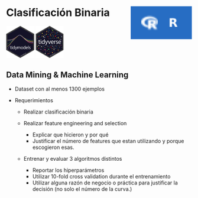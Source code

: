 
<!-- github doc -->
<!-- https://bit.ly/3IBkDvG -->

# Clasificación Binaria <img src='figures/r.svg' align="right" height="89" />

<img src="figures/tidymodels.svg" style="width:15.0%" />
<img src="figures/tidyverse.svg" style="width:15.0%" />

## Data Mining & Machine Learning

-   Dataset con al menos 1300 ejemplos

-   Requerimientos

    -   Realizar clasificación binaria

    -   Realizar feature engineering and selection

        -   Explicar que hicieron y por qué
        -   Justificar el número de features que estan utilizando y
            porque escogieron esas.

    -   Entrenar y evaluar 3 algoritmos distintos

        -   Reportar los hiperparámetros
        -   Utilizar 10-fold cross validation durante el entrenamiento
        -   Utilizar alguna razón de negocio o práctica para justificar
            la decisión (no solo el número de la curva.)
